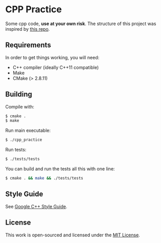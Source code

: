 # CPP Practice

Some cpp code, **use at your own risk**. The structure of this project was inspired by [this repo](https://github.com/KanoComputing/googletest-sample).

## Requirements

In order to get things working, you will need:

+ C++ compiler (ideally C++11 compatible)
+ Make
+ CMake (> 2.8.11)

## Building

Compile with:

```bash
$ cmake .
$ make
```

Run main executable:

```bash
$ ./cpp_practice
```

Run tests:

```bash
$ ./tests/tests
```

You can build and run the tests all this with one line:

```bash
$ cmake . && make && ./tests/tests
```

## Style Guide

See [Google C++ Style Guide](https://google.github.io/styleguide/cppguide.html).

## License

This work is open-sourced and licensed under the [MIT License](./LICENSE).
